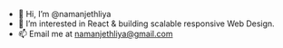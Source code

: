 - 👋 Hi, I’m @namanjethliya
- 👀 I’m interested in React & building scalable responsive Web Design.
- 📫 Email me at namanjethliya@gmail.com

<!---
namanjethliya/namanjethliya is a ✨ special ✨ repository because its `README.md` (this file) appears on your GitHub profile.
You can click the Preview link to take a look at your changes.
--->
